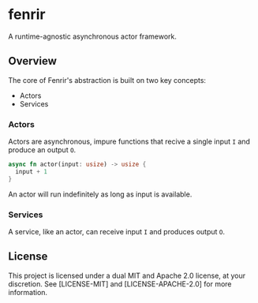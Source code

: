 # fenrir

A runtime-agnostic asynchronous actor framework.

## Overview

The core of Fenrir's abstraction is built on two key concepts:

- Actors
- Services

### Actors

Actors are asynchronous, impure functions that recive a single input `I` and produce an output `O`.

```rs
async fn actor(input: usize) -> usize {
  input + 1
}
```

An actor will run indefinitely as long as input is available.

### Services

A service, like an actor, can receive input `I` and produces output `O`.

## License

This project is licensed under a dual MIT and Apache 2.0 license, at your discretion. See [LICENSE-MIT] and [LICENSE-APACHE-2.0] for more information.
